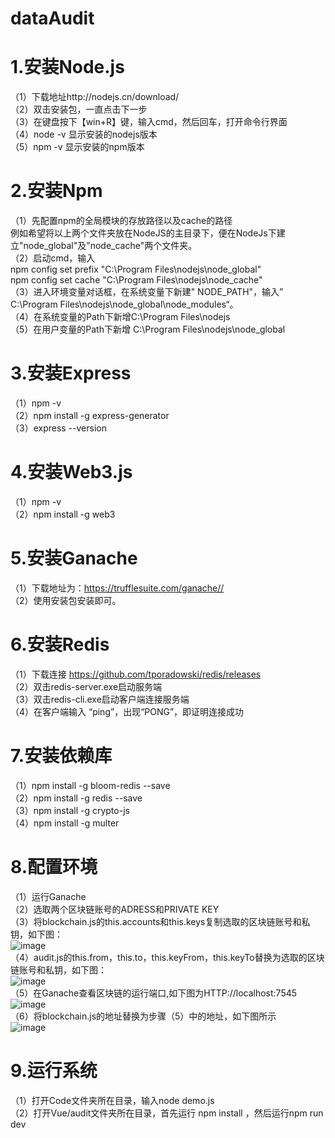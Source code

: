 # dataAudit
1.安装Node.js
========================================
（1）下载地址http://nodejs.cn/download/<br>
（2）双击安装包，一直点击下一步<br>
（3）在键盘按下【win+R】键，输入cmd，然后回车，打开命令行界面<br>
（4）node -v        显示安装的nodejs版本<br>
（5）npm -v        显示安装的npm版本<br>

2.安装Npm
========================================

（1）先配置npm的全局模块的存放路径以及cache的路径<br>
      例如希望将以上两个文件夹放在NodeJS的主目录下，便在NodeJs下建立"node_global"及"node_cache"两个文件夹。<br>
（2）启动cmd，输入<br>
      npm config set prefix "C:\Program Files\nodejs\node_global"<br>
      npm config set cache "C:\Program Files\nodejs\node_cache"<br>
（3）进入环境变量对话框，在系统变量下新建" NODE_PATH"，输入” C:\Program Files\nodejs\node_global\node_modules“。<br>
（4）在系统变量的Path下新增C:\Program Files\nodejs<br>
（5）在用户变量的Path下新增 C:\Program Files\nodejs\node_global<br>

3.安装Express
=========================================
（1）npm -v<br>
（2）npm install -g express-generator<br>
（3）express --version<br>


4.安装Web3.js
=========================================
（1）npm -v<br>
（2）npm install -g web3 <br>


5.安装Ganache
===========================================
（1）下载地址为：https://trufflesuite.com/ganache//<br>
（2）使用安装包安装即可。<br>


6.安装Redis
========================
（1）下载连接 https://github.com/tporadowski/redis/releases<br>
（2）双击redis-server.exe启动服务端<br>
（3）双击redis-cli.exe启动客户端连接服务端<br>
（4）在客户端输入 “ping”，出现“PONG”，即证明连接成功<br>

7.安装依赖库
================================================
（1）npm install -g bloom-redis --save <br>
（2）npm install -g redis --save <br>
（3）npm install -g crypto-js <br>
（4）npm install -g multer <br>


8.配置环境
===============================
（1）运行Ganache<br>
（2）选取两个区块链账号的ADRESS和PRIVATE KEY<br>
（3）将blockchain.js的this.accounts和this.keys复制选取的区块链账号和私钥，如下图：<br>
![image](https://user-images.githubusercontent.com/31236015/223599912-e86db708-39c5-4e37-8d25-e9f0334619d0.png)<br>
（4）audit.js的this.from，this.to，this.keyFrom，this.keyTo替换为选取的区块链账号和私钥，如下图：<br>
![image](https://user-images.githubusercontent.com/31236015/223608262-cfa47b63-9bc6-4952-a38f-63c21e7685ba.png)<br>
（5）在Ganache查看区块链的运行端口,如下图为HTTP://localhost:7545<br>
![image](https://user-images.githubusercontent.com/31236015/223607684-0e596e1f-d79c-47a7-86f7-5433d2a1d521.png)<br>
（6）将blockchain.js的地址替换为步骤（5）中的地址，如下图所示<br>
![image](https://user-images.githubusercontent.com/31236015/223607941-80804b3a-9a13-4d9b-9de9-047963e5d0a1.png)<br>

9.运行系统
=======================================
（1）打开Code文件夹所在目录，输入node demo.js<br>
（2）打开Vue/audit文件夹所在目录，首先运行 npm install ，然后运行npm run dev

